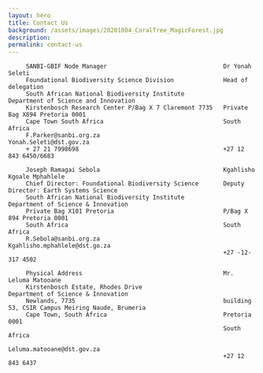 ```yaml
---
layout: hero
title: Contact Us
background: /assets/images/20201004_CoralTree_MagicForest.jpg
description:
permalink: contact-us
---
```

                                                       
                                                        
         SANBI-GBIF Node Manager                                 Dr Yonah Seleti
         Foundational Biodiversity Science Division              Head of delegation
         South African National Biodiversity Institute           Department of Science and Innovation
         Kirstenbosch Research Center P/Bag X 7 Claremont 7735   Private Bag X894 Pretoria 0001
         Cape Town South Africa                                  South Africa
         F.Parker@sanbi.org.za                                   Yonah.Seleti@dst.gov.za
         + 27 21 7998698                                         +27 12 843 6450/6683
                                                
         Joseph Ramagai Sebola                                   Kgahlisho Kgoale Mphahlele                                           
         Chief Director: Foundational Biodiversity Science       Deputy Director: Earth Systems Science
         South African National Biodiversity Institute           Department of Science & Innovation
         Private Bag X101 Pretoria                               P/Bag X 894 Pretoria 0001
         South Africa                                            South Africa
         R.Sebola@sanbi.org.za                                   Kgahlisho.mphahlele@dst.go.za
                                                                 +27 -12-317 4502
         
         Physical Address                                        Mr. Leluma Matooane                                             
         Kirstenbosch Estate, Rhodes Drive                       Department of Science & Innovation
         Newlands, 7735                                          building 53, CSIR Campus Meiring Naude, Brumeria
         Cape Town, South Africa                                 Pretoria 0001             
                                                                 South Africa
                                                                 Leluma.matooane@dst.gov.za
                                                                 +27 12 843 6437
